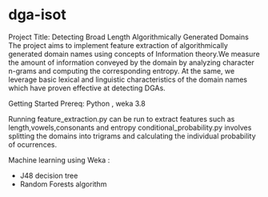 # dga-isot

Project Title: Detecting Broad Length Algorithmically Generated Domains
The project aims to implement feature extraction of algorithmically generated domain names using concepts of Information theory.We measure the amount of information conveyed by the domain by analyzing character n-grams and computing the corresponding entropy. At the same, we leverage basic lexical and linguistic characteristics of the domain names which have proven effective at detecting DGAs.

Getting Started
Prereq: Python , weka 3.8

Running
feature_extraction.py can be run to extract features such as length,vowels,consonants and entropy
conditional_probability.py involves splitting the domains into trigrams and calculating the individual probability of ocurrences.

Machine learning using Weka :

-	J48 decision tree
-	Random Forests algorithm
